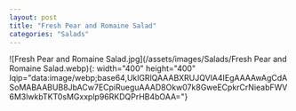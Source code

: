 ```yaml
---
layout: post
title: "Fresh Pear and Romaine Salad"
categories: "Salads"
---
```

![Fresh Pear and Romaine Salad.jpg](/assets/images/Salads/Fresh Pear and Romaine Salad.webp){: width="400" height="400" lqip="data:image/webp;base64,UklGRlQAAABXRUJQVlA4IEgAAAAwAgCdASoMABAABUB8JbACw7ECpiRueguAAAD8Okw07k8GweECpkrCrNieabFWV6M3lwkbTKT0sMGxxplp96RKDQPrHB4bOAA="}

